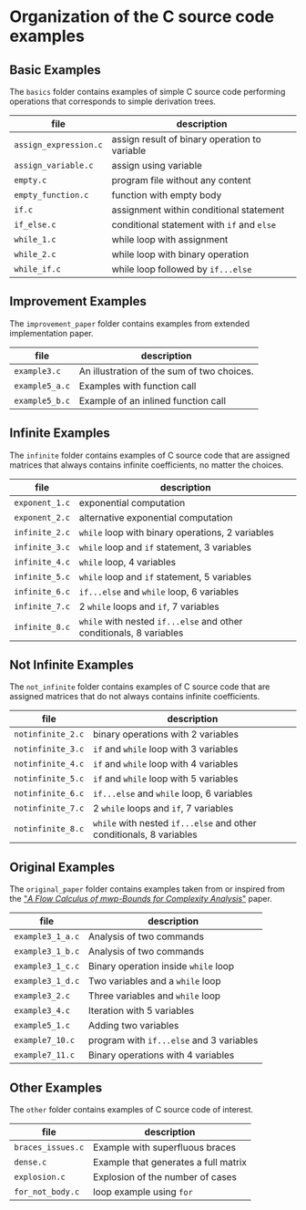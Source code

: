 # Organization of the C source code examples

<!-- To reword, but that's the idea. -->

## Basic Examples

The `basics` folder contains examples of simple C source code performing operations that corresponds to simple derivation trees.

| file | description |
| --- | --- |
`assign_expression.c` | assign result of binary operation to variable
`assign_variable.c` | assign using variable
`empty.c` | program file without any content
`empty_function.c` | function with empty body
`if.c` | assignment within conditional statement
`if_else.c` | conditional statement with `if` and `else`
`while_1.c` | while loop with assignment
`while_2.c` | while loop with binary operation
`while_if.c` | while loop followed by `if...else`

## Improvement Examples

The `improvement_paper` folder contains examples from extended implementation paper. <!-- TODO: add paper name -->

| file | description |
| --- | --- |
`example3.c` | An illustration of the sum of two choices.
`example5_a.c` | Examples with function call
`example5_b.c` | Example of an inlined function call


## Infinite Examples

The `infinite` folder contains examples of C source code that are assigned matrices that always contains infinite coefficients, no matter the choices.

| file | description |
| --- | --- |
`exponent_1.c` | exponential computation
`exponent_2.c` | alternative exponential computation
`infinite_2.c` | `while` loop with binary operations, 2 variables
`infinite_3.c` | `while` loop and `if` statement, 3 variables
`infinite_4.c` | `while` loop, 4 variables
`infinite_5.c` | `while` loop and `if` statement, 5 variables
`infinite_6.c` | `if...else` and `while` loop, 6 variables
`infinite_7.c` | 2 `while` loops and `if`, 7 variables
`infinite_8.c` | `while` with nested `if...else` and other conditionals, 8 variables

## Not Infinite Examples

The `not_infinite` folder contains examples of C source code that are assigned matrices that do not always contains infinite coefficients.

| file | description |
| --- | --- |
`notinfinite_2.c` | binary operations with 2 variables
`notinfinite_3.c` | `if` and `while` loop with 3 variables
`notinfinite_4.c` | `if` and `while` loop with 4 variables
`notinfinite_5.c` | `if` and `while` loop with 5 variables
`notinfinite_6.c` | `if...else` and `while` loop, 6 variables
`notinfinite_7.c` | 2 `while` loops and `if`, 7 variables
`notinfinite_8.c` | `while` with nested `if...else` and other conditionals, 8 variables

## Original Examples

The `original_paper` folder contains examples taken from or inspired from the ["_A Flow Calculus of mwp-Bounds for Complexity Analysis_"](https://doi.org/10.1145/1555746.1555752) paper.

| file | description |
| --- | --- |
`example3_1_a.c` | Analysis of two commands
`example3_1_b.c` | Analysis of two commands
`example3_1_c.c` | Binary operation inside `while` loop 
`example3_1_d.c` | Two variables and a `while` loop
`example3_2.c`  | Three variables and `while` loop
`example3_4.c` |  Iteration with 5 variables
`example5_1.c` | Adding two variables
`example7_10.c` | program with `if...else` and 3 variables
`example7_11.c` | Binary operations with 4 variables


## Other Examples

The `other` folder contains examples of C source code of interest.

| file | description |
| --- | --- |
`braces_issues.c` | Example with superfluous braces
`dense.c` | Example that generates a full matrix
`explosion.c` | Explosion of the number of cases
`for_not_body.c` | loop example using `for`
